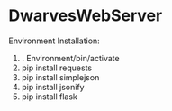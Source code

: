 # DwarvesWebServer

Environment Installation:
1. . Environment/bin/activate
2. pip install requests
3. pip install simplejson
4. pip install jsonify
5. pip install flask

